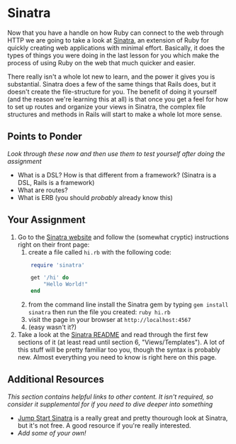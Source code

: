# Sinatra

<!-- *Estimated Time: no-one knows! -->

Now that you have a handle on how Ruby can connect to the web through HTTP we are going to take a look at [Sinatra](http://www.sinatrarb.com/), an extension of Ruby for quickly creating web applications with minimal effort.  Basically, it does the types of things you were doing in the last lesson for you which make the process of using Ruby on the web that much quicker and easier.

There really isn't a whole lot new to learn, and the power it gives you is substantial.  Sinatra does a few of the same things that Rails does, but it doesn't create the file-structure for you.  The benefit of doing it yourself (and the reason we're learning this at all) is that once you get a feel for how to set up routes and organize your views in Sinatra, the complex file structures and methods in Rails will start to make a whole lot more sense.

## Points to Ponder

*Look through these now and then use them to test yourself after doing the assignment*


* What is a DSL? How is that different from a framework? (Sinatra is a DSL, Rails is a framework)
* What are routes?
* What is ERB (you should _probably_ already know this)

## Your Assignment

1. Go to the [Sinatra website](http://www.sinatrarb.com/) and follow the (somewhat cryptic) instructions right on their front page:
	1. create a file called `hi.rb` with the following code: 
    ```ruby
        require 'sinatra'

        get '/hi' do
            "Hello World!"
        end 
    ```
    2. from the command line install the Sinatra gem by typing `gem install sinatra` then run the file you created: `ruby hi.rb`
    3. visit the page in your browser at `http://localhost:4567`
    4. (easy wasn't it?)
2. Take a look at the [Sinatra README](http://www.sinatrarb.com/intro.html) and read through the first few sections of it (at least read until section 6, "Views/Templates").  A lot of this stuff will be pretty familiar too you, though the syntax is probably new.  Almost everything you need to know is right here on this page.

## Additional Resources

*This section contains helpful links to other content. It isn't required, so consider it supplemental for if you need to dive deeper into something*

* [Jump Start Sinatra](https://www.sitepoint.com/store/jump-start-sinatra/) is a really great and pretty thourough look at Sinatra, but it's not free.  A good resource if you're really interested.
* *Add some of your own!*